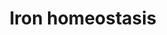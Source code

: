 ---
annotations:
- id: PW:0000590
  parent: regulatory pathway
  type: Pathway Ontology
  value: iron homeostasis pathway
authors:
- MartijnVanIersel
- Khanspers
- MaintBot
- Samuel Sklar
- Egonw
- Ddigles
- Mkutmon
- Eweitz
description: Iron is nessisary for all mammalian cells but is also toxic in excess.
  This pathway shows the regulation of iron between a cell and the blood stream.
last-edited: 2021-05-23
organisms:
- Mus musculus
redirect_from:
- /index.php/Pathway:WP1596
- /instance/WP1596
revision: null
schema-jsonld:
- '@context': https://schema.org/
  '@id': https://wikipathways.github.io/pathways/WP1596.html
  '@type': Dataset
  creator:
    '@type': Organization
    name: WikiPathways
  description: Iron is nessisary for all mammalian cells but is also toxic in excess.
    This pathway shows the regulation of iron between a cell and the blood stream.
  keywords:
  - BMP1/2/4/9
  - BMPR-1
  - Ferroportin
  - Fth1
  - Ftl1
  - Hfe
  - IL-1
  - IL-6
  - IL1R
  - IL6R
  - Ireb2
  - Iron
  - JAK1/2
  - SMAD-1/5/8
  - STAT3
  - Tnf
  - Transferrin
  - Trfr1
  - Trfr2
  - cMyc
  - hemojuvelin
  - hepcidin
  - hepcidin-2
  license: CC0
  name: Iron homeostasis
seo: CreativeWork
title: Iron homeostasis
wpid: WP1596
---